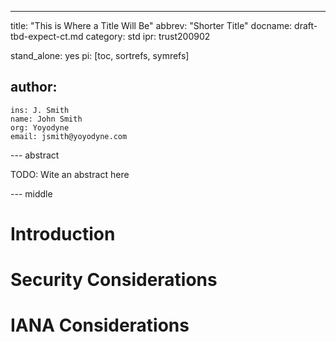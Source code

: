 ---
title: "This is Where a Title Will Be"
abbrev: "Shorter Title"
docname: draft-tbd-expect-ct.md
category: std
ipr: trust200902

stand_alone: yes
pi: [toc, sortrefs, symrefs]

author:
 -
    ins: J. Smith
    name: John Smith
    org: Yoyodyne
    email: jsmith@yoyodyne.com

--- abstract

TODO: Wite an abstract here

--- middle

# Introduction

# Security Considerations

# IANA Considerations
